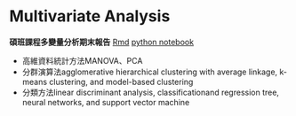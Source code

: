 # Multivariate Analysis

**碩班課程多變量分析期末報告** [Rmd](https://github.com/ray980215/multivariate_analysis/blob/master/final21.md) [python notebook](https://github.com/ray980215/multivariate_analysis/blob/master/final21.ipynb)
* 高維資料統計方法MANOVA、PCA
* 分群演算法agglomerative hierarchical clustering with average linkage, k-means clustering, and model-based clustering
* 分類方法linear discriminant analysis, classificationand regression tree, neural networks, and support vector machine
